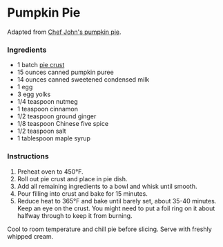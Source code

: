 # Pumpkin Pie

Adapted from [Chef John's pumpkin pie](http://foodwishes.blogspot.com/2012/11/best-pumpkin-pie-ever-come-for-pie-stay.html).

### Ingredients

- 1 batch [pie crust](pie-crust.md)
- 15 ounces canned pumpkin puree
- 14 ounces canned sweetened condensed milk
- 1 egg
- 3 egg yolks
- 1/4 teaspoon nutmeg
- 1 teaspoon cinnamon
- 1/2 teaspoon ground ginger
- 1/8 teaspoon Chinese five spice
- 1/2 teaspoon salt
- 1 tablespoon maple syrup

### Instructions

1. Preheat oven to 450&deg;F.
2. Roll out pie crust and place in pie dish.
3. Add all remaining ingredients to a bowl and whisk until smooth.
4. Pour filling into crust and bake for 15 minutes.
5. Reduce heat to 365&deg;F and bake until barely set, about 35-40 minutes. Keep an eye on the crust. You might need to put a foil ring on it about halfway through to keep it from burning.

Cool to room temperature and chill pie before slicing. Serve with freshly whipped cream.
